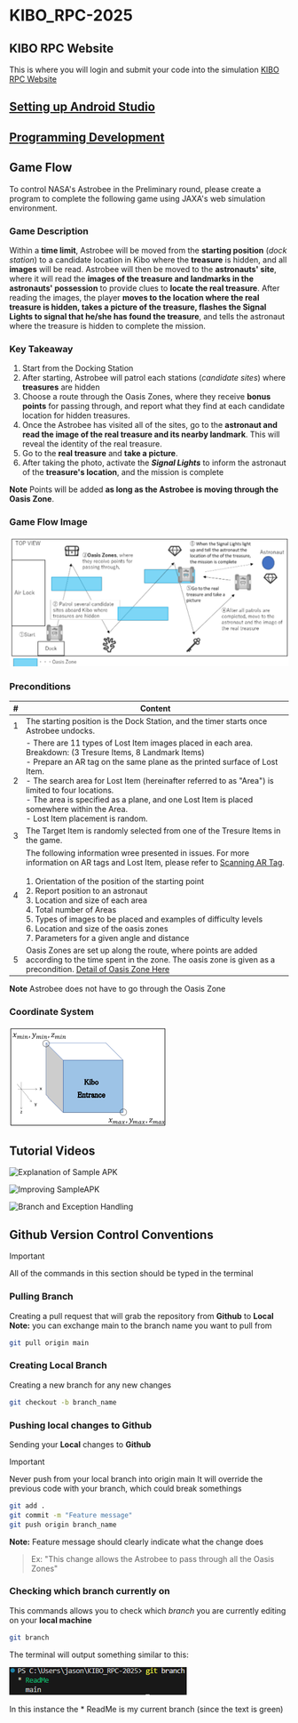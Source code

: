 # KIBO_RPC-2025

## KIBO RPC Website

This is where you will login and submit your code into the simulation
[KIBO RPC Website](https://jaxa.krpc.jp)

## [Setting up Android Studio](https://github.com/oc-robotics/KIBO_RPC-2025/issues/1)

## [Programming Development](/docs/PROGRAM_DEVELOPMENT.md)

## Game Flow

To control NASA's Astrobee in the Preliminary round, please create a program to complete the following game using JAXA's web simulation environment.

### Game Description

Within a **time limit**, Astrobee will be moved from the **starting position** (_dock station_) to a candidate location in Kibo where the **treasure** is hidden, and all **images** will be read. Astrobee will then be moved to the **astronauts' site**, where it will read the **images of the treasure and landmarks in the astronauts' possession** to provide clues to **locate the real treasure**. After reading the images, the player **moves to the location where the real treasure is hidden, takes a picture of the treasure, flashes the Signal Lights to signal that he/she has found the treasure**, and tells the astronaut where the treasure is hidden to complete the mission.

### Key Takeaway

1. Start from the Docking Station
2. After starting, Astrobee will patrol each stations (_candidate sites_) where **treasures** are hidden
3. Choose a route through the Oasis Zones, where they receive **bonus points** for passing through, and report what they find at each candidate location for hidden treasures.
4. Once the Astrobee has visited all of the sites, go to the **astronaut and read the image of the real treasure and its nearby landmark**. This will reveal the identity of the real treasure.
5. Go to the **real treasure** and **take a picture**.
6. After taking the photo, activate the **_Signal Lights_** to inform the astronaut of the **treasure's location**, and the mission is complete

**Note** Points will be added **as long as the Astrobee is moving through the Oasis Zone**.

### Game Flow Image

![alt text](README_Images/image.png)

### Preconditions

| #   | Content                                                                                                                                                                                                                                                                                                                                                                                                                                                                                                                                        |
| --- | ---------------------------------------------------------------------------------------------------------------------------------------------------------------------------------------------------------------------------------------------------------------------------------------------------------------------------------------------------------------------------------------------------------------------------------------------------------------------------------------------------------------------------------------------- |
| 1   | The starting position is the Dock Station, and the timer starts once Astrobee undocks.                                                                                                                                                                                                                                                                                                                                                                                                                                                         |
| 2   | - There are 11 types of Lost Item images placed in each area. Breakdown: (3 Tresure Items, 8 Landmark Items) <br> - Prepare an AR tag on the same plane as the printed surface of Lost Item. <br> - The search area for Lost Item (hereinafter referred to as "Area") is limited to four locations. <br> - The area is specified as a plane, and one Lost Item is placed somewhere within the Area. <br> - Lost Item placement is random.                                                                                                      |
| 3   | The Target Item is randomly selected from one of the Tresure Items in the game.                                                                                                                                                                                                                                                                                                                                                                                                                                                                |
| 4   | The following information wree presented in issues. For more information on AR tags and Lost Item, please refer to [Scanning AR Tag](https://github.com/oc-robotics/KIBO_RPC-2025/issues/4). <br> <br> 1. Orientation of the position of the starting point <br> 2. Report position to an astronaut <br> 3. Location and size of each area <br> 4. Total number of Areas <br> 5. Types of images to be placed and examples of difficulty levels <br> 6. Location and size of the oasis zones <br> 7. Parameters for a given angle and distance |
| 5   | Oasis Zones are set up along the route, where points are added according to the time spent in the zone. The oasis zone is given as a precondition. [Detail of Oasis Zone Here](https://github.com/oc-robotics/KIBO_RPC-2025/issues/7)                                                                                                                                                                                                                                                                                                          |

**Note** Astrobee does not have to go through the Oasis Zone

### Coordinate System

![KIBO RPC Coordinate System](README_Images/image-1.png)

## Tutorial Videos

![Explanation of Sample APK](https://www.youtube.com/watch?v=zprQ91S0zHk)

![Improving SampleAPK](https://www.youtube.com/watch?v=vQh3cJ-QbMs)

![Branch and Exception Handling](https://www.youtube.com/watch?v=Ig-qKD4jFu4)

## Github Version Control Conventions

> [!IMPORTANT]
>
> All of the commands in this section should be typed in the terminal

### Pulling Branch

Creating a pull request that will grab the repository from **Github** to **Local**
**Note:** you can exchange main to the branch name you want to pull from

```bash
git pull origin main
```

### Creating Local Branch

Creating a new branch for any new changes

```bash
git checkout -b branch_name
```

### Pushing local changes to Github

Sending your **Local** changes to **Github**

> [!IMPORTANT]
>
> Never push from your local branch into origin main
> It will override the previous code with your branch, which could break somethings

```bash
git add .
git commit -m "Feature message"
git push origin branch_name
```

**Note:** Feature message should clearly indicate what the change does

> Ex: "This change allows the Astrobee to pass through all the Oasis Zones"

### Checking which branch currently on

This commands allows you to check which _branch_ you are currently editing on your **local machine**

```bash
git branch
```

The terminal will output something similar to this:

![Terminal Output](README_Images/image-2.png)

In this instance the \* ReadMe is my current branch (since the text is green)

